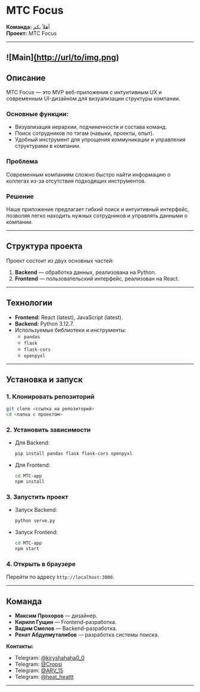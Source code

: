 
# МТС Focus  
**Команда:** أهلاً بكم  
**Проект:** МТС Focus  

---
![Main][(http://url/to/img.png](https://github.com/Cropsii/MTC-hack/blob/9c322532b6cbc93de709af8c80985f202181e9c7/%D0%9E%D1%81%D0%BD%D0%BE%D0%B2%D0%B0.png))
---
## Описание  
МТС Focus — это MVP веб-приложения с интуитивным UX и современным UI-дизайном для визуализации структуры компании.  

### Основные функции:  
- Визуализация иерархии, подчиненности и состава команд.  
- Поиск сотрудников по тэгам (навыки, проекты, опыт).  
- Удобный инструмент для упрощения коммуникации и управления структурами в компании.  

### Проблема  
Современным компаниям сложно быстро найти информацию о коллегах из-за отсутствия подходящих инструментов.  

### Решение  
Наше приложение предлагает гибкий поиск и интуитивный интерфейс, позволяя легко находить нужных сотрудников и управлять данными о компании.  

---

## Структура проекта  
Проект состоит из двух основных частей:  
1. **Backend** — обработка данных, реализована на Python.  
2. **Frontend** — пользовательский интерфейс, реализован на React.  

---

## Технологии  
- **Frontend:** React (latest), JavaScript (latest).  
- **Backend:** Python 3.12.7.  
- Используемые библиотеки и инструменты:  
  - `pandas`  
  - `flask`  
  - `flask-cors`  
  - `openpyxl`  

---

## Установка и запуск  
### 1. Клонировать репозиторий  
```bash
git clone <ссылка на репозиторий>
cd <папка с проектом>
````

### 2. Установить зависимости

- Для Backend:
    
    ```bash
    pip install pandas flask flask-cors openpyxl
    ```
    
- Для Frontend:
    
    ```bash
    cd MTC-app
    npm install
    ```
    

### 3. Запустить проект

- Запуск Backend:
    
    ```bash
    python serve.py
    ```
    
- Запуск Frontend:
    
    ```bash
    cd MTC-app
    npm start
    ```
    

### 4. Открыть в браузере

Перейти по адресу `http://localhost:3000`.

---

## Команда

- **Максим Прохоров** — дизайнер.
- **Кирилл Гущин** — Frontend-разработка.
- **Вадим Смелов** — Backend-разработка.
- **Ренат Абдулмуталибов** — разработка системы поиска.

**Контакты:**

- Telegram: [@kiryshahaha0_0](https://t.me/kiryshahaha0_0)
- Telegram: [@Cropsi](https://t.me/Cropsi)
- Telegram: [@ARV_15](https://t.me/ARV_15)
- Telegram: [@heat_heattt](https://t.me/heat_heattt)

---
